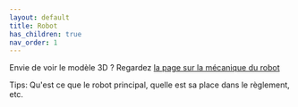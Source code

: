 ```yaml
---
layout: default
title: Robot
has_children: true
nav_order: 1
---
```


Envie de voir le modèle 3D ? Regardez [la page sur la mécanique du robot](./Meca/Meca.html)

Tips: Qu'est ce que le robot principal, quelle est sa place dans le règlement, etc.


